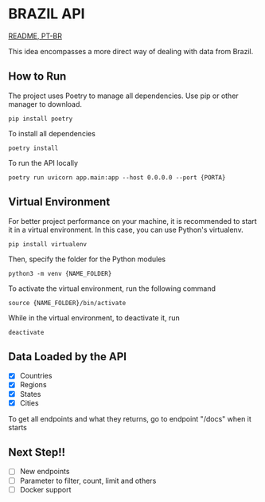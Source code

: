 # BRAZIL API 

[README, PT-BR](docs/README-PT-BR.md)

 This idea encompasses a more direct way of dealing with data from Brazil.

## How to Run

The project uses Poetry to manage all dependencies. Use pip or other manager to download.

```Shell
pip install poetry
```

To install all dependencies

```Shell
poetry install
```

To run the API locally
```Shell
poetry run uvicorn app.main:app --host 0.0.0.0 --port {PORTA}
```
## Virtual Environment

For better project performance on your machine, it is recommended to start it in a virtual environment. In this case, you can use Python's virtualenv.

```Shell
pip install virtualenv
```
Then, specify the folder for the Python modules

```Shell
python3 -m venv {NAME_FOLDER}
```

To activate the virtual environment, run the following command

```Shell
source {NAME_FOLDER}/bin/activate
```

While in the virtual environment, to deactivate it, run

```Shell
deactivate
```

## Data Loaded by the API

- [X] Countries
- [X] Regions
- [X] States
- [X] Cities
  
To get all endpoints and what they returns, go to endpoint "/docs" when it starts

## Next Step!!

- [ ] New endpoints
- [ ] Parameter to filter, count, limit and others
- [ ] Docker support
